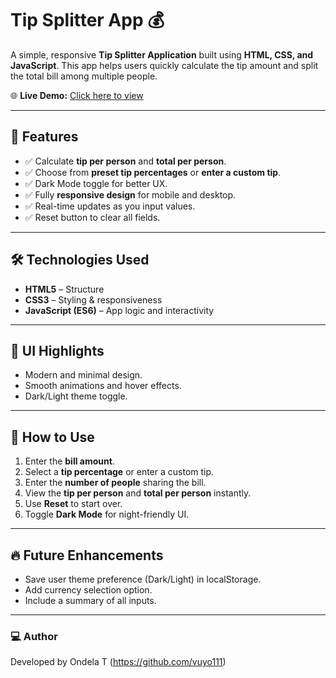 # Tip Splitter App 💰

A simple, responsive **Tip Splitter Application** built using **HTML, CSS, and JavaScript**. This app helps users quickly calculate the tip amount and split the total bill among multiple people.

🌐 **Live Demo:** [Click here to view](https://vuyo111.github.io/Tip-splitter-app/)

---

## 📌 Features
- ✅ Calculate **tip per person** and **total per person**.
- ✅ Choose from **preset tip percentages** or **enter a custom tip**.
- ✅ Dark Mode toggle for better UX.
- ✅ Fully **responsive design** for mobile and desktop.
- ✅ Real-time updates as you input values.
- ✅ Reset button to clear all fields.

---

## 🛠️ Technologies Used
- **HTML5** – Structure
- **CSS3** – Styling & responsiveness
- **JavaScript (ES6)** – App logic and interactivity

---

## 🎨 UI Highlights
- Modern and minimal design.
- Smooth animations and hover effects.
- Dark/Light theme toggle.

---

## 🚀 How to Use
1. Enter the **bill amount**.
2. Select a **tip percentage** or enter a custom tip.
3. Enter the **number of people** sharing the bill.
4. View the **tip per person** and **total per person** instantly.
5. Use **Reset** to start over.
6. Toggle **Dark Mode** for night-friendly UI.

---

## 🔥 Future Enhancements
- Save user theme preference (Dark/Light) in localStorage.
- Add currency selection option.
- Include a summary of all inputs.

---

### 💻 **Author**
Developed by Ondela T (https://github.com/vuyo111)  
